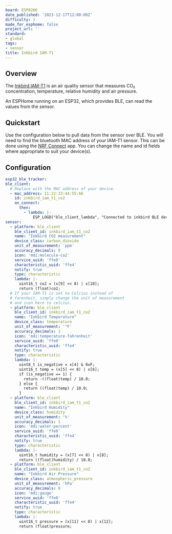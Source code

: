 ```yaml
---
board: ESP8266
date_published: '2023-12-17T12:00:00Z'
difficulty: 1
made_for_esphome: false
project_url: ''
standard:
- global
tags:
- sensor
title: Inkbird IAM-T1
---
```


## Overview

The [Inkbird IAM-T1](https://inkbird.com/pages/iam-t1) is an air quality
sensor that measures CO₂ concentration, temperature, relative humidity
and air pressure.

An ESPHome running on an ESP32, which provides BLE, can read the values
from the sensor.

## Quickstart

Use the configuration below to pull data from the sensor over BLE. You
will need to find the bluetooth MAC address of your IAM-T1 sensor. This
can be done using the [NRF Connect](https://www.nordicsemi.com/Products/Development-tools/nrf-connect-for-mobile)
app.
You can change the name and id fields where appropriate to suit your
device(s).

## Configuration

```yaml
esp32_ble_tracker:
ble_client:
  # Replace with the MAC address of your device.
  - mac_address: 11:22:33:44:55:66
    id: inkbird_iam_t1_co2
    on_connect:
      then:
        - lambda: |-
            ESP_LOGD("ble_client_lambda", "Connected to inkbird BLE device");
sensor:
  - platform: ble_client
    ble_client_id: inkbird_iam_t1_co2
    name: "Inkbird CO2 measurement"
    device_class: carbon_dioxide
    unit_of_measurement: 'ppm'
    accuracy_decimals: 0
    icon: 'mdi:molecule-co2'
    service_uuid: 'ffe0'
    characteristic_uuid: 'ffe4'
    notify: true
    type: characteristic
    lambda: |-
      uint16_t co2 = (x[9] << 8) | x[10];
      return (float)co2;
  # If your IAM-T1 is set to Celcius instead of
  # farenheit, simply change the unit of measurement
  # and icon here to celcius.
  - platform: ble_client
    ble_client_id: inkbird_iam_t1_co2
    name: "Inkbird Temperature"
    device_class: temperature
    unit_of_measurement: '°F'
    accuracy_decimals: 1
    icon: 'mdi:temperature-fahrenheit'
    service_uuid: 'ffe0'
    characteristic_uuid: 'ffe4'
    notify: true
    type: characteristic
    lambda: |-
      uint8_t is_negative = x[4] & 0xF;
      uint16_t temp = (x[5] << 8) | x[6];
      if (is_negative == 1) {
        return -((float)temp) / 10.0;
      } else {
        return ((float)temp) / 10.0;
      }
  - platform: ble_client
    ble_client_id: inkbird_iam_t1_co2
    name: "Inkbird Humidity"
    device_class: humidity
    unit_of_measurement: '%'
    accuracy_decimals: 1
    icon: 'mdi:water-percent'
    service_uuid: 'ffe0'
    characteristic_uuid: 'ffe4'
    notify: true
    type: characteristic
    lambda: |-
      uint16_t humidity = (x[7] << 8) | x[8];
      return ((float)humidity) / 10.0;
  - platform: ble_client
    ble_client_id: inkbird_iam_t1_co2
    name: "Inkbird Air Pressure"
    device_class: atmospheric_pressure
    unit_of_measurement: 'hPa'
    accuracy_decimals: 0
    icon: 'mdi:gauge'
    service_uuid: 'ffe0'
    characteristic_uuid: 'ffe4'
    notify: true
    type: characteristic
    lambda: |-
      uint16_t pressure = (x[11] << 8) | x[12];
      return (float)pressure;
```